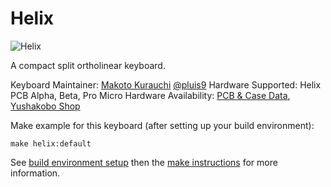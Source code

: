 Helix
===

![Helix](https://i.imgur.com/XBAmynN.jpg)

A compact split ortholinear keyboard.

Keyboard Maintainer: [Makoto Kurauchi](https://github.com/MakotoKurauchi/) [@pluis9](https://twitter.com/pluis9)
Hardware Supported: Helix PCB Alpha, Beta, Pro Micro
Hardware Availability: [PCB & Case Data](https://github.com/MakotoKurauchi/helix), [Yushakobo Shop](https://yushakobo.jp/shop/)

Make example for this keyboard (after setting up your build environment):

    make helix:default

See [build environment setup](https://docs.qmk.fm/build_environment_setup.html) then the [make instructions](https://docs.qmk.fm/make_instructions.html) for more information.
